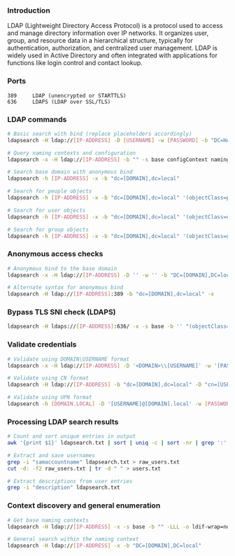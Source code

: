 ### **Introduction**

LDAP (Lightweight Directory Access Protocol) is a protocol used to access and manage directory information over IP networks. It organizes user, group, and resource data in a hierarchical structure, typically for authentication, authorization, and centralized user management. LDAP is widely used in Active Directory and often integrated with applications for functions like login control and contact lookup.


### **Ports**

```
389     LDAP (unencrypted or STARTTLS)
636     LDAPS (LDAP over SSL/TLS)
```

### **LDAP commands**

```bash
# Basic search with bind (replace placeholders accordingly)
ldapsearch -H ldap://[IP-ADDRESS] -D [USERNAME] -w [PASSWORD] -b "DC=HACKFAST,DC=LOCAL" > data.txt

# Query naming contexts and configuration
ldapsearch -x -H ldap://[IP-ADDRESS] -b "" -s base configContext namingContexts monitorContext

# Search base domain with anonymous bind
ldapsearch -h [IP-ADDRESS] -x -b "dc=[DOMAIN],dc=local"

# Search for people objects
ldapsearch -h [IP-ADDRESS] -x -b "dc=[DOMAIN],dc=local" '(objectClass=person)'

# Search for user objects
ldapsearch -h [IP-ADDRESS] -x -b "dc=[DOMAIN],dc=local" '(objectClass=user)'

# Search for group objects
ldapsearch -h [IP-ADDRESS] -x -b "dc=[DOMAIN],dc=local" '(objectClass=group)'
```

### **Anonymous access checks**

```bash
# Anonymous bind to the base domain
ldapsearch -x -H ldap://[IP-ADDRESS] -D '' -w '' -b "DC=[DOMAIN],DC=local"

# Alternate syntax for anonymous bind
ldapsearch -H ldap://[IP-ADDRESS]:389 -b "dc=[DOMAIN],dc=local" -x
```

### **Bypass TLS SNI check (LDAPS)**

```bash
ldapsearch -H ldaps://[IP-ADDRESS]:636/ -x -s base -b '' "(objectClass=*)" "*" +
```

### **Validate credentials**

```bash
# Validate using DOMAIN\USERNAME format
ldapsearch -x -H ldap://[IP-ADDRESS] -D '<DOMAIN>\\[USERNAME]' -w '[PASSWORD]' -b "DC=[DOMAIN],DC=local"

# Validate using CN format
ldapsearch -H ldap://[IP-ADDRESS] -b "dc=[DOMAIN],dc=local" -D "cn=[USERNAME],dc=[DOMAIN],dc=local" -w [PASSWORD] -x

# Validate using UPN format
ldapsearch -h [DOMAIN.LOCAL] -D '[USERNAME]@[DOMAIN].local' -w [PASSWORD] -b "DC=[DOMAIN],DC=local"
```

### **Processing LDAP search results**

```bash
# Count and sort unique entries in output
awk '{print $1}' ldapsearch.txt | sort | uniq -c | sort -nr | grep ':'

# Extract and save usernames
grep -i "samaccountname" ldapsearch.txt > raw_users.txt
cut -d: -f2 raw_users.txt | tr -d " " > users.txt

# Extract descriptions from user entries
grep -i "description" ldapsearch.txt
```

### **Context discovery and general enumeration**

```bash
# Get base naming contexts
ldapsearch -H ldap://[IP-ADDRESS] -x -s base -b "" -LLL -o ldif-wrap=no namingcontexts

# General search within the naming context
ldapsearch -H ldap://[IP-ADDRESS] -x -b "DC=[DOMAIN],DC=local"
```
